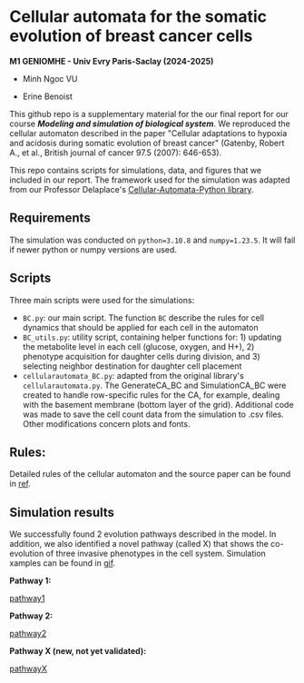 # Cellular automata for the somatic evolution of breast cancer cells

**M1 GENIOMHE - Univ Evry Paris-Saclay (2024-2025)**

- Minh Ngoc VU

- Erine Benoist

This github repo is a supplementary material for the our final report for our course ***Modeling and simulation of biological system***. We reproduced the cellular automaton described in the paper "Cellular adaptations to hypoxia and acidosis during somatic evolution of breast cancer" (Gatenby, Robert A., et al., British journal of cancer 97.5 (2007): 646-653).

This repo contains scripts for simulations, data, and figures that we included in our report. The framework used for the simulation was adapted from our Professor Delaplace's [Cellular-Automata-Python library](https://github.com/Franck-Delaplace/Cellular-Automata-Python). 


## Requirements
The simulation was conducted on `python=3.10.8` and `numpy=1.23.5`. It will fail if newer python or numpy versions are used.

## Scripts
Three main scripts were used for the simulations:
- `BC.py`: our main script. The function `BC` describe the rules for cell dynamics that should be applied for each cell in the automaton
- `BC_utils.py`: utility script, containing helper functions for: 1) updating the metabolite level in each cell (glucose, oxygen, and H+), 2) phenotype acquisition for daughter cells during division, and 3) selecting neighbor destination for daughter cell placement
- `cellularautomata_BC.py`: adapted from the original library's `cellularautomata.py`. The GenerateCA_BC and SimulationCA_BC were created to handle row-specific rules for the CA, for example, dealing with the basement membrane (bottom layer of the grid). Additional code was made to save the cell count data from the simulation to .csv files. Other modifications concern plots and fonts. 

## Rules:
Detailed rules of the cellular automaton and the source paper can be found in [ref](ref/). 

## Simulation results
We successfully found 2 evolution pathways described in the model. In addition, we also identified a novel pathway (called X) that shows the co-evolution of three invasive phenotypes in the cell system. Simulation xamples can be found in [gif](gif/).

**Pathway 1:**

[pathway1](gif/pathway1.gif)

**Pathway 2:**

[pathway2](gif/pathway2.gif)

**Pathway X (new, not yet validated):**

[pathwayX](gif/pathwayX2_a0.05.gif)
